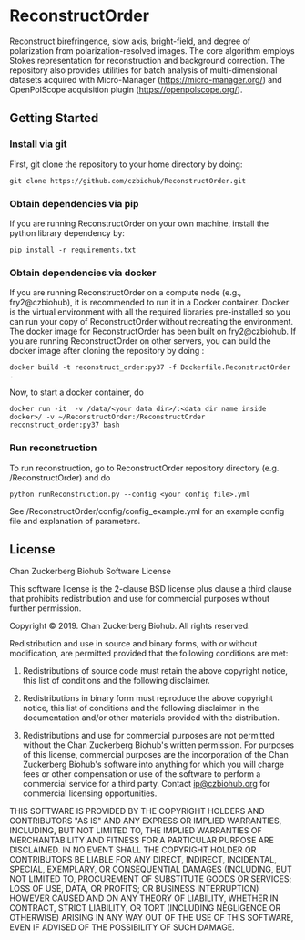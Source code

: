 # ReconstructOrder
Reconstruct birefringence, slow axis, bright-field, and degree of polarization from polarization-resolved images. The core algorithm employs Stokes representation for reconstruction and background correction. The repository also provides utilities for batch analysis of multi-dimensional datasets acquired with Micro-Manager (https://micro-manager.org/) and OpenPolScope acquisition plugin (https://openpolscope.org/).

## Getting Started

### Install via git  
First, git clone the repository to your home directory by doing:

```buildoutcfg
git clone https://github.com/czbiohub/ReconstructOrder.git
```
 
### Obtain dependencies via pip
If you are running ReconstructOrder on your own machine, install the python library dependency by:

```buildoutcfg
pip install -r requirements.txt
```

### Obtain dependencies via docker

If you are running ReconstructOrder on a compute node (e.g., fry2@czbiohub), it is recommended to run it in 
a Docker container. 
Docker is the virtual environment with all the required libraries pre-installed so you can run your copy of 
ReconstructOrder without recreating the environment.
The docker image for ReconstructOrder has been built on fry2@czbiohub. 
If you are running ReconstructOrder on other servers, you can build the docker image after cloning the repository 
by doing :    

```buildoutcfg
docker build -t reconstruct_order:py37 -f Dockerfile.ReconstructOrder .
```

Now, to start a docker container, do 
```buildoutcfg
docker run -it  -v /data/<your data dir>/:<data dir name inside docker>/ -v ~/ReconstructOrder:/ReconstructOrder reconstruct_order:py37 bash
```
### Run reconstruction
To run reconstruction, go to ReconstructOrder repository directory (e.g. /ReconstructOrder) and do
```buildoutcfg
python runReconstruction.py --config <your config file>.yml
```

See /ReconstructOrder/config/config_example.yml for an example config file and explanation of parameters. 

## License
Chan Zuckerberg Biohub Software License

This software license is the 2-clause BSD license plus clause a third clause
that prohibits redistribution and use for commercial purposes without further
permission.

Copyright © 2019. Chan Zuckerberg Biohub.
All rights reserved.

Redistribution and use in source and binary forms, with or without
modification, are permitted provided that the following conditions are met:

1.	Redistributions of source code must retain the above copyright notice,
this list of conditions and the following disclaimer.

2.	Redistributions in binary form must reproduce the above copyright notice,
this list of conditions and the following disclaimer in the documentation
and/or other materials provided with the distribution.

3.	Redistributions and use for commercial purposes are not permitted without
the Chan Zuckerberg Biohub's written permission. For purposes of this license,
commercial purposes are the incorporation of the Chan Zuckerberg Biohub's
software into anything for which you will charge fees or other compensation or
use of the software to perform a commercial service for a third party.
Contact ip@czbiohub.org for commercial licensing opportunities.

THIS SOFTWARE IS PROVIDED BY THE COPYRIGHT HOLDERS AND CONTRIBUTORS "AS IS"
AND ANY EXPRESS OR IMPLIED WARRANTIES, INCLUDING, BUT NOT LIMITED TO, THE
IMPLIED WARRANTIES OF MERCHANTABILITY AND FITNESS FOR A PARTICULAR PURPOSE ARE
DISCLAIMED. IN NO EVENT SHALL THE COPYRIGHT HOLDER OR CONTRIBUTORS BE LIABLE
FOR ANY DIRECT, INDIRECT, INCIDENTAL, SPECIAL, EXEMPLARY, OR CONSEQUENTIAL
DAMAGES (INCLUDING, BUT NOT LIMITED TO, PROCUREMENT OF SUBSTITUTE GOODS OR
SERVICES; LOSS OF USE, DATA, OR PROFITS; OR BUSINESS INTERRUPTION) HOWEVER
CAUSED AND ON ANY THEORY OF LIABILITY, WHETHER IN CONTRACT, STRICT LIABILITY,
OR TORT (INCLUDING NEGLIGENCE OR OTHERWISE) ARISING IN ANY WAY OUT OF THE USE
OF THIS SOFTWARE, EVEN IF ADVISED OF THE POSSIBILITY OF SUCH DAMAGE. 
